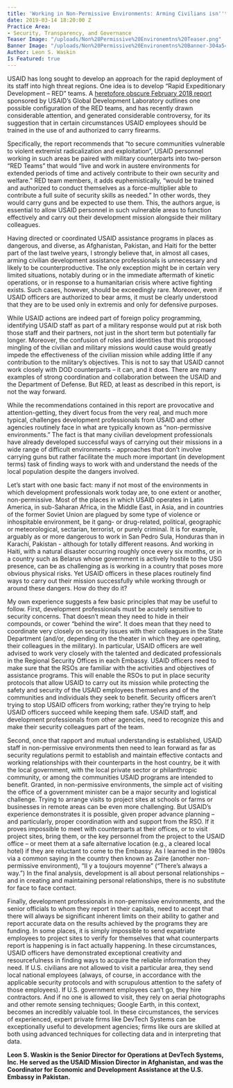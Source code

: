 ```yaml
---
title: 'Working in Non-Permissive Environments: Arming Civilians isn''t the Answer'
date: 2019-03-14 18:20:00 Z
Practice Area:
- Security, Transparency, and Governance
Teaser Image: "/uploads/Non%20Permissive%20Environemtns%20Teaser.png"
Banner Image: "/uploads/Non%20Permissive%20Environemtns%20Banner-304a54.png"
Author: Leon S. Waskin
Is Featured: true
---
```


USAID has long sought to develop an approach for the rapid deployment of its staff into high threat regions.   One idea is to develop “Rapid Expeditionary Development – RED” teams.  A [heretofore obscure February 2018 report](https://pdf.usaid.gov/pdf_docs/PA00T6VQ.pdf) sponsored by USAID’s Global Development Laboratory outlines one possible configuration of the RED teams, and has recently drawn considerable attention, and generated considerable controversy, for its suggestion that in certain circumstances USAID employees should be trained in the use of and authorized to carry firearms.

Specifically, the report recommends that “to secure communities vulnerable to violent extremist radicalization and exploitation”, USAID personnel working in such areas be paired with military counterparts into two-person “RED Teams” that would “live and work in austere environments for extended periods of time and actively contribute to their own security and welfare.”  RED team members, it adds euphemistically, “would be trained and authorized to conduct themselves as a force-multiplier able to contribute a full suite of security skills as needed.”  In other words, they would carry guns and be expected to use them.  This, the authors argue, is essential to allow USAID personnel in such vulnerable areas to function effectively and carry out their development mission alongside their military colleagues. 

Having directed or coordinated USAID assistance programs in places as dangerous, and diverse, as Afghanistan, Pakistan, and Haiti for the better part of the last twelve years, I strongly believe that, in almost all cases, arming civilian development assistance professionals is unnecessary and likely to be counterproductive.  The only exception might be in certain very limited situations, notably during or in the immediate aftermath of kinetic operations, or in response to a humanitarian crisis where active fighting exists.  Such cases, however, should be exceedingly rare.  Moreover, even if USAID officers are authorized to bear arms, it must be clearly understood that they are to be used only in extremis and only for defensive purposes.  

While USAID actions are indeed part of foreign policy programming, identifying USAID staff as part of a military response would put at risk both those staff and their partners, not just in the short term but potentially far longer.  Moreover, the confusion of roles and identities that this proposed mingling of the civilian and military missions would cause would greatly impede the effectiveness of the civilian mission while adding little if any contribution to the military’s objectives.  This is not to say that USAID cannot work closely with DOD counterparts – it can, and it does.  There are many examples of strong coordination and collaboration between the USAID and the Department of Defense.  But RED, at least as described in this report, is not the way forward. 

While the recommendations contained in this report are provocative and attention-getting, they divert focus from the very real, and much more typical, challenges development professionals from USAID and other agencies routinely face in what are typically known as “non-permissive environments.”  The fact is that many civilian development professionals have already developed successful ways of carrying out their missions in a wide range of difficult environments - approaches that don’t involve carrying guns but rather facilitate the much more important (in development terms) task of finding ways to work with and understand the needs of the local population despite the dangers involved.

Let’s start with one basic fact: many if not most of the environments in which development professionals work today are, to one extent or another, non-permissive. Most of the places in which USAID operates in Latin America, in sub-Saharan Africa, in the Middle East, in Asia, and in countries of the former Soviet Union are plagued by some type of violence or inhospitable environment, be it gang- or drug-related, political, geographic or meteorological, sectarian, terrorist, or purely criminal.  It is for example, arguably as or more dangerous to work in San Pedro Sula, Honduras than in Karachi, Pakistan - although for totally different reasons. And working in Haiti, with a natural disaster occurring roughly once every six months, or in a country such as Belarus whose government is actively hostile to the USG presence, can be as challenging as is working in a country that poses more obvious physical risks. Yet USAID officers in these places routinely find ways to carry out their mission successfully while working through or around these dangers.  How do they do it?

My own experience suggests a few basic principles that may be useful to follow.  First, development professionals must be acutely sensitive to security concerns.  That doesn’t mean they need to hide in their compounds, or cower “behind the wire“.  It does mean that they need to coordinate very closely on security issues with their colleagues in the State Department (and/or, depending on the theater in which they are operating, their colleagues in the military).  In particular, USAID officers are well advised to work very closely with the talented and dedicated professionals in the Regional Security Offices in each Embassy.  USAID officers need to make sure that the RSOs are familiar with the activities and objectives of assistance programs.  This will enable the RSOs to put in place security protocols that allow USAID to carry out its mission while protecting the safety and security of the USAID employees themselves and of the communities and individuals they seek to benefit.  Security officers aren’t trying to stop USAID officers from working; rather they’re trying to help USAID officers succeed while keeping them safe.  USAID staff, and development professionals from other agencies, need to recognize this and make their security colleagues part of the team.

Second, once that rapport and mutual understanding is established, USAID staff in non-permissive environments then need to lean forward as far as security regulations permit to establish and maintain effective contacts and working relationships with their counterparts in the host country, be it with the local government, with the local private sector or philanthropic community, or among the communities USAID programs are intended to benefit.  Granted, in non-permissive environments, the simple act of visiting the office of a government minister can be a major security and logistical challenge.  Trying to arrange visits to project sites at schools or farms or businesses in remote areas can be even more challenging.  But USAID’s experience demonstrates it is possible, given proper advance planning – and particularly, proper coordination with and support from the RSO.  If it proves impossible to meet with counterparts at their offices, or to visit project sites, bring them, or the key personnel from the project to the USAID office – or meet them at a safe alternative location (e.g., a cleared local hotel) if they are reluctant to come to the Embassy.  As I learned in the 1980s via a common saying in the country then known as Zaire (another non-permissive environment), “Il y a toujours moyenne” (“There’s always a way.”)  In the final analysis, development is all about personal relationships – and in creating and maintaining personal relationships, there is no substitute for face to face contact.  

Finally, development professionals in non-permissive environments, and the senior officials to whom they report in their capitals, need to accept that there will always be significant inherent limits on their ability to gather and report accurate data on the results achieved by the programs they are funding.  In some places, it is simply impossible to send expatriate employees to project sites to verify for themselves that what counterparts report is happening is in fact actually happening.  In these circumstances, USAID officers have demonstrated exceptional creativity and resourcefulness in finding ways to acquire the reliable information they need.  If U.S. civilians are not allowed to visit a particular area, they send local national employees (always, of course, in accordance with the applicable security protocols and with scrupulous attention to the safety of those employees).  If U.S. government employees can’t go, they hire contractors.  And if no one is allowed to visit, they rely on aerial photographs and other remote sensing techniques; Google Earth, in this context, becomes an incredibly valuable tool.  In these circumstances, the services of experienced, expert private firms like DevTech Systems can be exceptionally useful to development agencies; firms like ours are skilled at both using advanced techniques for collecting data and in interpreting that data.

**Leon S. Waskin is the Senior Director for Operations at DevTech Systems, Inc.  He served as the USAID Mission Director in Afghanistan, and was the Coordinator for Economic and Development Assistance at the U.S. Embassy in Pakistan.**
